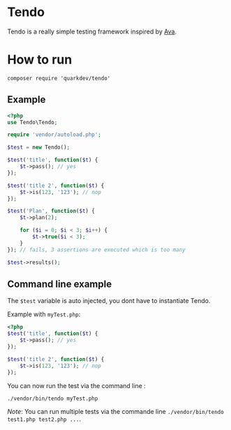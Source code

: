 # Tendo

Tendo is a really simple testing framework inspired by [Ava](https://github.com/sindresorhus/ava).

# How to run

```
composer require 'quarkdev/tendo'
```

## Example

```php
<?php
use Tendo\Tendo;

require 'vendor/autoload.php';

$test = new Tendo();

$test('title', function($t) {
    $t->pass(); // yes
});

$test('title 2', function($t) {
    $t->is(123, '123'); // nop
});

$test('Plan', function($t) {
    $t->plan(2);

    for ($i = 0; $i < 3; $i++) {
        $t->true($i < 3);
    }
}); // fails, 3 assertions are executed which is too many

$test->results();
```

## Command line example

The `$test` variable is auto injected, you dont have to instantiate Tendo.

Example with `myTest.php`:

```php
<?php
$test('title', function($t) {
    $t->pass(); // yes
});

$test('title 2', function($t) {
    $t->is(123, '123'); // nop
});
```

You can now run the test via the command line :

```bash
./vendor/bin/tendo myTest.php
```

*Note*: You can run multiple tests via the commande line `./vendor/bin/tendo test1.php test2.php ...`.
